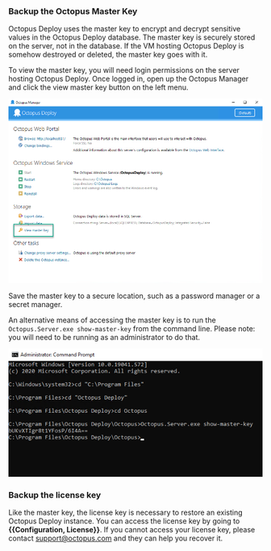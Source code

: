 ### Backup the Octopus Master Key

Octopus Deploy uses the master key to encrypt and decrypt sensitive values in the Octopus Deploy database.  The master key is securely stored on the server, not in the database.  If the VM hosting Octopus Deploy is somehow destroyed or deleted, the master key goes with it.  

To view the master key, you will need login permissions on the server hosting Octopus Deploy.  Once logged in, open up the Octopus Manager and click the view master key button on the left menu.

![](/docs/shared-content/upgrade/images/view-master-key.png)

Save the master key to a secure location, such as a password manager or a secret manager.  

An alternative means of accessing the master key is to run the `Octopus.Server.exe show-master-key` from the command line.  Please note: you will need to be running as an administrator to do that.

![](/docs/shared-content/upgrade/images/master-key-command-prompt.png)

### Backup the license key

Like the master key, the license key is necessary to restore an existing Octopus Deploy instance.  You can access the license key by going to **{{Configuration, License}}**.  If you cannot access your license key, please contact support@octopus.com and they can help you recover it.